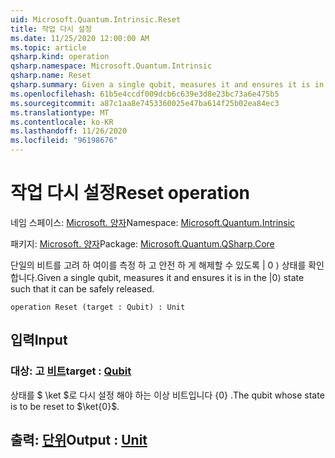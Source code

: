 ```yaml
---
uid: Microsoft.Quantum.Intrinsic.Reset
title: 작업 다시 설정
ms.date: 11/25/2020 12:00:00 AM
ms.topic: article
qsharp.kind: operation
qsharp.namespace: Microsoft.Quantum.Intrinsic
qsharp.name: Reset
qsharp.summary: Given a single qubit, measures it and ensures it is in the |0⟩ state such that it can be safely released.
ms.openlocfilehash: 61b5e4ccdf009dcb6c639e3d8e23bc73a6e475b5
ms.sourcegitcommit: a87c1aa8e7453360025e47ba614f25b02ea84ec3
ms.translationtype: MT
ms.contentlocale: ko-KR
ms.lasthandoff: 11/26/2020
ms.locfileid: "96198676"
---
```

# <a name="reset-operation"></a><span data-ttu-id="1479d-102">작업 다시 설정</span><span class="sxs-lookup"><span data-stu-id="1479d-102">Reset operation</span></span>

<span data-ttu-id="1479d-103">네임 스페이스: [Microsoft. 양자](xref:Microsoft.Quantum.Intrinsic)</span><span class="sxs-lookup"><span data-stu-id="1479d-103">Namespace: [Microsoft.Quantum.Intrinsic](xref:Microsoft.Quantum.Intrinsic)</span></span>

<span data-ttu-id="1479d-104">패키지: [Microsoft. 양자](https://nuget.org/packages/Microsoft.Quantum.QSharp.Core)</span><span class="sxs-lookup"><span data-stu-id="1479d-104">Package: [Microsoft.Quantum.QSharp.Core](https://nuget.org/packages/Microsoft.Quantum.QSharp.Core)</span></span>


<span data-ttu-id="1479d-105">단일의 비트를 고려 하 여이를 측정 하 고 안전 하 게 해제할 수 있도록 | 0 ⟩ 상태를 확인 합니다.</span><span class="sxs-lookup"><span data-stu-id="1479d-105">Given a single qubit, measures it and ensures it is in the |0⟩ state such that it can be safely released.</span></span>

```qsharp
operation Reset (target : Qubit) : Unit
```


## <a name="input"></a><span data-ttu-id="1479d-106">입력</span><span class="sxs-lookup"><span data-stu-id="1479d-106">Input</span></span>

### <a name="target--qubit"></a><span data-ttu-id="1479d-107">대상: 고 [비트](xref:microsoft.quantum.lang-ref.qubit)</span><span class="sxs-lookup"><span data-stu-id="1479d-107">target : [Qubit](xref:microsoft.quantum.lang-ref.qubit)</span></span>

<span data-ttu-id="1479d-108">상태를 $ \ket $로 다시 설정 해야 하는 이상 비트입니다 {0} .</span><span class="sxs-lookup"><span data-stu-id="1479d-108">The qubit whose state is to be reset to $\ket{0}$.</span></span>



## <a name="output--unit"></a><span data-ttu-id="1479d-109">출력: [단위](xref:microsoft.quantum.lang-ref.unit)</span><span class="sxs-lookup"><span data-stu-id="1479d-109">Output : [Unit](xref:microsoft.quantum.lang-ref.unit)</span></span>

